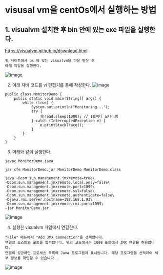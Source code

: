 # visusal vm을 centOs에서 실행하는 방법

## 1.	visualvm 설치한 후 bin 안에 있는 exe 파일을 실행한다.

https://visualvm.github.io/download.html

```
위 사이트에서 os 에 맞는 visualvm을 다운 받은 후
아래 파일을 실행한다.
```
![image](https://github.com/auspicious0/init_visualvm/assets/108572025/3975af16-5055-4859-bd05-f3f22a4874a8)


2.	아래 자바 코드를 vi 편집기를 통해 작성한다.
 ![image](https://github.com/auspicious0/init_visualvm/assets/108572025/71388466-8cec-4f6d-b9a8-139fe18e512f)
```
public class MonitorDemo {
    public static void main(String[] args) {
        while (true) {
            System.out.println("Monitoring...");
            try {
                Thread.sleep(1000); // 1초마다 모니터링
            } catch (InterruptedException e) {
                e.printStackTrace();
            }
        }
    }
}
```
3.	아래와 같이 실행한다.

```
javac MonitorDemo.java

jar cfe MonitorDemo.jar MonitorDemo MonitorDemo.class

java -Dcom.sun.management.jmxremote=true\     
-Dcom.sun.management.jmxremote.local.only=false\
-Dcom.sun.management.jmxremote.port=1099\
-Dcom.sun.management.jmxremote.ssl=false\      
-Dcom.sun.management.jmxremote.authenticate=false\
-Djava.rmi.server.hostname=192.168.1.93\     
-Dcom.sun.management.jmxremote.rmi.port=1099\      
-jar MonitorDemo.jar
 ```
![image](https://github.com/auspicious0/init_visualvm/assets/108572025/f243459f-214e-4284-ad60-dcf3f3f79696)

4.	실행한 visualvm 파일에서 연결한다.

```
"File" 메뉴에서 "Add JMX Connection"을 선택합니다.
연결할 호스트와 포트를 입력합니다. 위의 코드에서는 1099 포트에서 JMX 연결을 허용합니다.
연결이 성공하면 프로세스 목록에 Java 프로그램이 표시됩니다. 해당 프로그램을 선택하여 세부 정보를 확인할 수 있습니다.
```
![image](https://github.com/auspicious0/init_visualvm/assets/108572025/8c3effd9-d8bd-45ab-8cd4-369837d74c7a)

